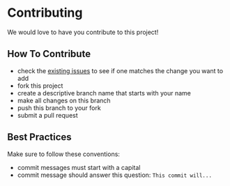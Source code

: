 # Contributing

We would love to have you contribute to this project!

## How To Contribute

* check the [existing issues](https://github.com/pdhoward/contactsrv/issues) to see if one matches the change you want to add
* fork this project
* create a descriptive branch name that starts with your name
* make all changes on this branch
* push this branch to your fork
* submit a pull request

## Best Practices

Make sure to follow these conventions:

* commit messages must start with a capital
* commit message should answer this question: `This commit will...`

